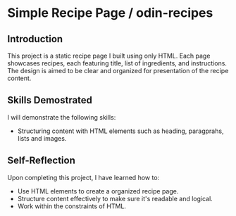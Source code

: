 # Simple Recipe Page / odin-recipes

## Introduction
This project is a static recipe page I built using only HTML. Each page showcases recipes, each featuring title, list of ingredients, and instructions. The design is aimed to be clear and organized for presentation of the recipe content.

## Skills Demostrated
I will demonstrate the following skills:
 - Structuring content with HTML elements such as heading, paragprahs, lists and images. 


## Self-Reflection

Upon completing this project, I have learned how to:
 - Use HTML elements to create a organized recipe page.
 - Structure content effectively to make sure it's readable and logical.
 - Work within the constraints of HTML.